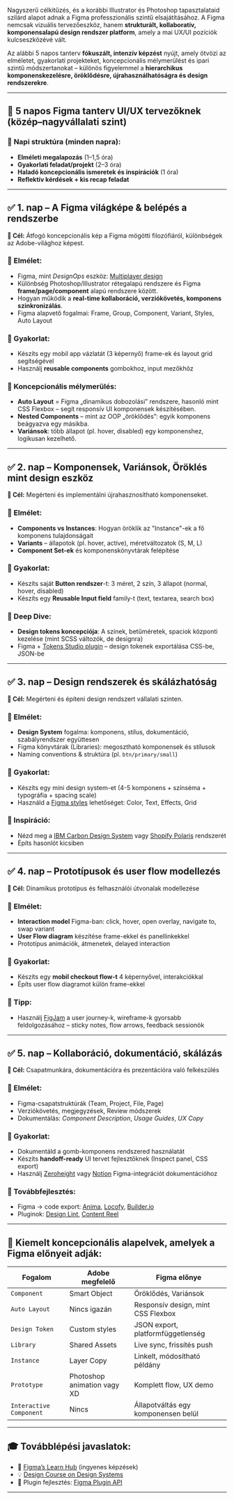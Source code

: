 Nagyszerű célkitűzés, és a korábbi Illustrator és Photoshop tapasztalataid szilárd alapot adnak a Figma professzionális szintű elsajátításához. A Figma nemcsak vizuális tervezőeszköz, hanem **strukturált, kollaboratív, komponensalapú design rendszer platform**, amely a mai UX/UI pozíciók kulcseszközévé vált.

Az alábbi 5 napos tanterv **fókuszált, intenzív képzést** nyújt, amely ötvözi az elméletet, gyakorlati projekteket, koncepcionális mélymerülést és ipari szintű módszertanokat – különös figyelemmel a **hierarchikus komponenskezelésre, öröklődésre, újrahasználhatóságra és design rendszerekre**.

---

## 🧭 **5 napos Figma tanterv UI/UX tervezőknek (közép–nagyvállalati szint)**

### 🔹 **Napi struktúra (minden napra):**

* **Elméleti megalapozás** (1–1,5 óra)
* **Gyakorlati feladat/projekt** (2–3 óra)
* **Haladó koncepcionális ismeretek és inspirációk** (1 óra)
* **Reflektív kérdések + kis recap feladat**

---

## ✅ **1. nap – A Figma világképe & belépés a rendszerbe**

**🎯 Cél:** Átfogó koncepcionális kép a Figma mögötti filozófiáról, különbségek az Adobe-világhoz képest.

### 📘 Elmélet:

* Figma, mint *DesignOps* eszköz: [Multiplayer design](https://www.figma.com/blog/multiplayer-design/)
* Különbség Photoshop/Illustrator rétegalapú rendszere és Figma **frame/page/component** alapú rendszere között.
* Hogyan működik a **real-time kollaboráció, verziókövetés, komponens szinkronizálás**.
* Figma alapvető fogalmai: Frame, Group, Component, Variant, Styles, Auto Layout

### 🧪 Gyakorlat:

* Készíts egy mobil app vázlatát (3 képernyő) frame-ek és layout grid segítségével
* Használj **reusable components** gombokhoz, input mezőkhöz

### 🧠 Koncepcionális mélymerülés:

* **Auto Layout** = Figma „dinamikus dobozolási” rendszere, hasonló mint CSS Flexbox – segít responsív UI komponensek készítésében.
* **Nested Components** – mint az OOP „öröklődés”: egyik komponens beágyazva egy másikba.
* **Variánsok**: több állapot (pl. hover, disabled) egy komponenshez, logikusan kezelhető.

---

## ✅ **2. nap – Komponensek, Variánsok, Öröklés mint design eszköz**

**🎯 Cél:** Megérteni és implementálni újrahasznosítható komponenseket.

### 📘 Elmélet:

* **Components vs Instances**: Hogyan öröklik az "Instance"-ek a fő komponens tulajdonságait
* **Variants** – állapotok (pl. hover, active), méretváltozatok (S, M, L)
* **Component Set-ek** és komponenskönyvtárak felépítése

### 🧪 Gyakorlat:

* Készíts saját **Button rendszer**-t: 3 méret, 2 szín, 3 állapot (normal, hover, disabled)
* Készíts egy **Reusable Input field** family-t (text, textarea, search box)

### 🧠 Deep Dive:

* **Design tokens koncepciója**: A színek, betűméretek, spaciok központi kezelése (mint SCSS változók, de designra)
* Figma + [Tokens Studio plugin](https://tokens.studio/) – design tokenek exportálása CSS-be, JSON-be

---

## ✅ **3. nap – Design rendszerek és skálázhatóság**

**🎯 Cél:** Megérteni és építeni design rendszert vállalati szinten.

### 📘 Elmélet:

* **Design System** fogalma: komponens, stílus, dokumentáció, szabályrendszer együttesen
* Figma könyvtárak (Libraries): megosztható komponensek és stílusok
* Naming conventions & struktúra (pl. `btn/primary/small`)

### 🧪 Gyakorlat:

* Készíts egy mini design system-et (4-5 komponens + színséma + typográfia + spacing scale)
* Használd a [Figma styles](https://help.figma.com/hc/en-us/articles/360039818754) lehetőséget: Color, Text, Effects, Grid

### 🧠 Inspiráció:

* Nézd meg a [IBM Carbon Design System](https://carbondesignsystem.com/) vagy [Shopify Polaris](https://polaris.shopify.com/) rendszerét
* Építs hasonlót kicsiben

---

## ✅ **4. nap – Prototípusok és user flow modellezés**

**🎯 Cél:** Dinamikus prototípus és felhasználói útvonalak modellezése

### 📘 Elmélet:

* **Interaction model** Figma-ban: click, hover, open overlay, navigate to, swap variant
* **User Flow diagram** készítése frame-ekkel és panellinkekkel
* Prototípus animációk, átmenetek, delayed interaction

### 🧪 Gyakorlat:

* Készíts egy **mobil checkout flow-t** 4 képernyővel, interakciókkal
* Építs user flow diagramot külön frame-ekkel

### 🧠 Tipp:

* Használj [FigJam](https://www.figma.com/figjam/) a user journey-k, wireframe-k gyorsabb feldolgozásához – sticky notes, flow arrows, feedback sessionök

---

## ✅ **5. nap – Kollaboráció, dokumentáció, skálázás**

**🎯 Cél:** Csapatmunkára, dokumentációra és prezentációra való felkészülés

### 📘 Elmélet:

* Figma-csapatstruktúrák (Team, Project, File, Page)
* Verziókövetés, megjegyzések, Review módszerek
* Dokumentálás: *Component Description*, *Usage Guides*, *UX Copy*

### 🧪 Gyakorlat:

* Dokumentáld a gomb-komponens rendszered használatát
* Készíts **handoff-ready** UI tervet fejlesztőknek (Inspect panel, CSS export)
* Használj [Zeroheight](https://zeroheight.com/) vagy [Notion](https://www.notion.so/) Figma-integrációt dokumentációhoz

### 🧠 Továbbfejlesztés:

* Figma → code export: [Anima](https://www.animaapp.com/), [Locofy](https://www.locofy.ai/), [Builder.io](https://www.builder.io/)
* Pluginok: [Design Lint](https://www.figma.com/community/plugin/801175210412417057/Design-Lint), [Content Reel](https://www.figma.com/community/plugin/731627216655469013/Content-Reel)

---

## 📍 **Kiemelt koncepcionális alapelvek, amelyek a Figma előnyeit adják:**

| Fogalom                 | Adobe megfelelő             | Figma előnye                        |
| ----------------------- | --------------------------- | ----------------------------------- |
| `Component`             | Smart Object                | Öröklődés, Variánsok                |
| `Auto Layout`           | Nincs igazán                | Responsív design, mint CSS Flexbox  |
| `Design Token`          | Custom styles               | JSON export, platformfüggetlenség   |
| `Library`               | Shared Assets               | Live sync, frissítés push           |
| `Instance`              | Layer Copy                  | Linkelt, módosítható példány        |
| `Prototype`             | Photoshop animation vagy XD | Komplett flow, UX demo              |
| `Interactive Component` | Nincs                       | Állapotváltás egy komponensen belül |

---

## 🎓 Továbblépési javaslatok:

* 🌱 [Figma’s Learn Hub](https://help.figma.com/hc/en-us/categories/360002051533) (ingyenes képzések)
* 💡 [Design Course on Design Systems](https://www.designsystems.com/)
* 🧩 Plugin fejlesztés: [Figma Plugin API](https://www.figma.com/plugin-docs/intro/)

---
